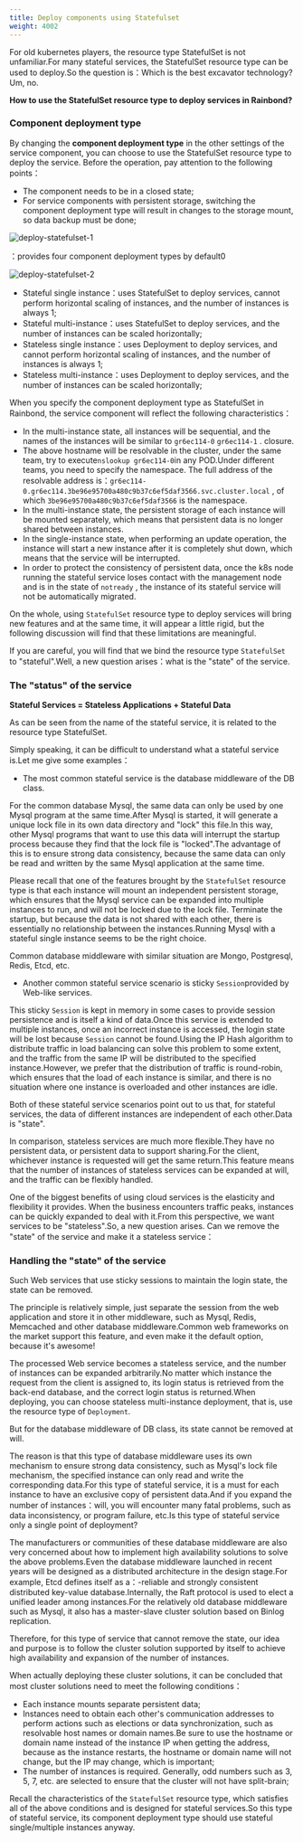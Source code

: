 ```yaml
---
title: Deploy components using Statefulset
weight: 4002
---
```


For old kubernetes players, the resource type StatefulSet is not unfamiliar.For many stateful services, the StatefulSet resource type can be used to deploy.So the question is：Which is the best excavator technology?Um, no.



**How to use the StatefulSet resource type to deploy services in Rainbond?**



### Component deployment type



By changing the **component deployment type** in the other settings of the service component, you can choose to use the StatefulSet resource type to deploy the service. Before the operation, pay attention to the following points：

- The component needs to be in a closed state;
- For service components with persistent storage, switching the component deployment type will result in changes to the storage mount, so data backup must be done;

![deploy-statefulset-1](https://static.goodrain.com/docs/practice/deploy-statefulset-1.png)



：provides four component deployment types by default0

![deploy-statefulset-2](https://static.goodrain.com/docs/practice/deploy-statefulset-2.png)



- Stateful single instance：uses StatefulSet to deploy services, cannot perform horizontal scaling of instances, and the number of instances is always 1;
- Stateful multi-instance：uses StatefulSet to deploy services, and the number of instances can be scaled horizontally;
- Stateless single instance：uses Deployment to deploy services, and cannot perform horizontal scaling of instances, and the number of instances is always 1;
- Stateless multi-instance：uses Deployment to deploy services, and the number of instances can be scaled horizontally;



When you specify the component deployment type as StatefulSet in Rainbond, the service component will reflect the following characteristics：

- In the multi-instance state, all instances will be sequential, and the names of the instances will be similar to `gr6ec114-0` `gr6ec114-1` . closure.
- The above hostname will be resolvable in the cluster, under the same team, try to execute`nslookup gr6ec114-0`in any POD.Under different teams, you need to specify the namespace. The full address of the resolvable address is：`gr6ec114-0.gr6ec114.3be96e95700a480c9b37c6ef5daf3566.svc.cluster.local` , of which `3be96e95700a480c9b37c6ef5daf3566` is the namespace.
- In the multi-instance state, the persistent storage of each instance will be mounted separately, which means that persistent data is no longer shared between instances.
- In the single-instance state, when performing an update operation, the instance will start a new instance after it is completely shut down, which means that the service will be interrupted.
- In order to protect the consistency of persistent data, once the k8s node running the stateful service loses contact with the management node and is in the state of `notready` , the instance of its stateful service will not be automatically migrated.



On the whole, using `StatefulSet` resource type to deploy services will bring new features and at the same time, it will appear a little rigid, but the following discussion will find that these limitations are meaningful.



If you are careful, you will find that we bind the resource type `StatefulSet` to "stateful".Well, a new question arises：what is the "state" of the service.



### The "status" of the service



**Stateful Services = Stateless Applications + Stateful Data**

As can be seen from the name of the stateful service, it is related to the resource type StatefulSet.

Simply speaking, it can be difficult to understand what a stateful service is.Let me give some examples：



- The most common stateful service is the database middleware of the DB class.

For the common database Mysql, the same data can only be used by one Mysql program at the same time.After Mysql is started, it will generate a unique lock file in its own data directory and "lock" this file.In this way, other Mysql programs that want to use this data will interrupt the startup process because they find that the lock file is "locked".The advantage of this is to ensure strong data consistency, because the same data can only be read and written by the same Mysql application at the same time.

Please recall that one of the features brought by the `StatefulSet` resource type is that each instance will mount an independent persistent storage, which ensures that the Mysql service can be expanded into multiple instances to run, and will not be locked due to the lock file. Terminate the startup, but because the data is not shared with each other, there is essentially no relationship between the instances.Running Mysql with a stateful single instance seems to be the right choice.

Common database middleware with similar situation are Mongo, Postgresql, Redis, Etcd, etc.



- Another common stateful service scenario is sticky `Session`provided by Web-like services.

This sticky `Session` is kept in memory in some cases to provide session persistence and is itself a kind of data.Once this service is extended to multiple instances, once an incorrect instance is accessed, the login state will be lost because `Session` cannot be found.Using the IP Hash algorithm to distribute traffic in load balancing can solve this problem to some extent, and the traffic from the same IP will be distributed to the specified instance.However, we prefer that the distribution of traffic is round-robin, which ensures that the load of each instance is similar, and there is no situation where one instance is overloaded and other instances are idle.



Both of these stateful service scenarios point out to us that, for stateful services, the data of different instances are independent of each other.Data is "state".



In comparison, stateless services are much more flexible.They have no persistent data, or persistent data to support sharing.For the client, whichever instance is requested will get the same return.This feature means that the number of instances of stateless services can be expanded at will, and the traffic can be flexibly handled.



One of the biggest benefits of using cloud services is the elasticity and flexibility it provides. When the business encounters traffic peaks, instances can be quickly expanded to deal with it.From this perspective, we want services to be "stateless".So, a new question arises. Can we remove the "state" of the service and make it a stateless service：



### Handling the "state" of the service



Such Web services that use sticky sessions to maintain the login state, the state can be removed.

The principle is relatively simple, just separate the session from the web application and store it in other middleware, such as Mysql, Redis, Memcached and other database middleware.Common web frameworks on the market support this feature, and even make it the default option, because it's awesome!

The processed Web service becomes a stateless service, and the number of instances can be expanded arbitrarily.No matter which instance the request from the client is assigned to, its login status is retrieved from the back-end database, and the correct login status is returned.When deploying, you can choose stateless multi-instance deployment, that is, use the resource type of `Deployment`.



But for the database middleware of DB class, its state cannot be removed at will.

The reason is that this type of database middleware uses its own mechanism to ensure strong data consistency, such as Mysql's lock file mechanism, the specified instance can only read and write the corresponding data.For this type of stateful service, it is a must for each instance to have an exclusive copy of persistent data.And if you expand the number of instances：will, you will encounter many fatal problems, such as data inconsistency, or program failure, etc.Is this type of stateful service only a single point of deployment?

The manufacturers or communities of these database middleware are also very concerned about how to implement high availability solutions to solve the above problems.Even the database middleware launched in recent years will be designed as a distributed architecture in the design stage.For example, Etcd defines itself as a：-reliable and strongly consistent distributed key-value database.Internally, the Raft protocol is used to elect a unified leader among instances.For the relatively old database middleware such as Mysql, it also has a master-slave cluster solution based on Binlog replication.



Therefore, for this type of service that cannot remove the state, our idea and purpose is to follow the cluster solution supported by itself to achieve high availability and expansion of the number of instances.

When actually deploying these cluster solutions, it can be concluded that most cluster solutions need to meet the following conditions：

- Each instance mounts separate persistent data;
- Instances need to obtain each other's communication addresses to perform actions such as elections or data synchronization, such as resolvable host names or domain names.Be sure to use the hostname or domain name instead of the instance IP when getting the address, because as the instance restarts, the hostname or domain name will not change, but the IP may change, which is important;
- The number of instances is required. Generally, odd numbers such as 3, 5, 7, etc. are selected to ensure that the cluster will not have split-brain;

Recall the characteristics of the `StatefulSet` resource type, which satisfies all of the above conditions and is designed for stateful services.So this type of stateful service, its component deployment type should use stateful single/multiple instances anyway.




